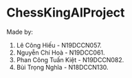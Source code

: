 # ChessKingAIProject

Made by:
1. Lê Công Hiếu - N19DCCN057.
2. Nguyễn Chí Hoà - N19DCC061.
3. Phan Công Tuấn Kiệt - N19DCCN082.
4. Bùi Trọng Nghĩa - N18DCCN130.

